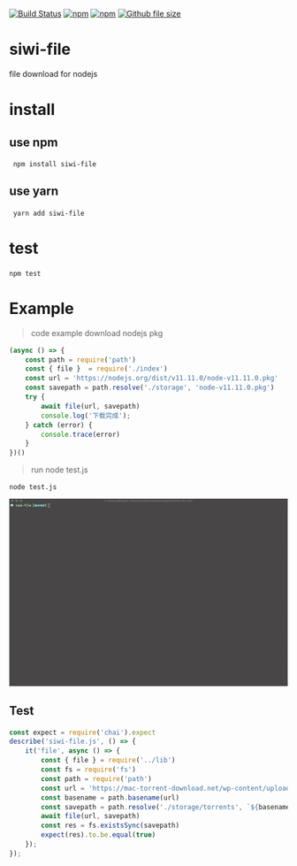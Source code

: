 [![Build Status](https://www.travis-ci.org/siwilizhao/siwi-file.svg?branch=master)](https://www.travis-ci.org/siwilizhao/siwi-file)
[![npm](https://img.shields.io/npm/v/siwi-file.svg)](https://www.npmjs.com/package/siwi-file)
[![npm](https://img.shields.io/npm/dt/siwi-file.svg)](https://www.npmjs.com/package/siwi-file)
[![Github file size](https://img.shields.io/github/size/siwilizhao/siwi-file/lib/index.js.svg)](https://github.com/siwilizhao/siwi-file/lib/index.js)

# siwi-file
file download for nodejs
# install

## use npm 

` npm install siwi-file`

## use yarn

` yarn add siwi-file`

# test

`npm test`

# Example

> code example download nodejs pkg

```js
(async () => {
    const path = require('path')
    const { file }  = require('./index')
    const url = 'https://nodejs.org/dist/v11.11.0/node-v11.11.0.pkg'
    const savepath = path.resolve('./storage', 'node-v11.11.0.pkg')
    try {
        await file(url, savepath)
        console.log('下载完成');
    } catch (error) {
        console.trace(error)
    }
})()
```

> run node test.js  

```shell
node test.js
```

![siwi-file-demo](images/siwi-file-demo.gif)
## Test

```js
const expect = require('chai').expect
describe('siwi-file.js', () => {
    it('file', async () => {
        const { file } = require('../lib')
        const fs = require('fs')
        const path = require('path')
        const url = 'https://mac-torrent-download.net/wp-content/uploads/tr-files/2019-q1/50c621b678278d22e81056cbb9827694.torrent'
        const basename = path.basename(url)
        const savepath = path.resolve('./storage/torrents', `${basename}`)
        await file(url, savepath)
        const res = fs.existsSync(savepath)
        expect(res).to.be.equal(true)
    });
});
```